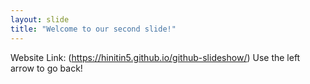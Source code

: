 ```yaml
---
layout: slide
title: "Welcome to our second slide!"
---
```

Website Link: (https://hinitin5.github.io/github-slideshow/)
Use the left arrow to go back!